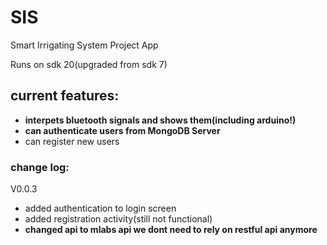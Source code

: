 # SIS
Smart Irrigating  System Project App 


Runs on sdk 20(upgraded from sdk 7)

## current features:


* **interpets bluetooth signals and shows them(including arduino!)**
* **can authenticate users from MongoDB Server**
* can register new users


### change log:

V0.0.3

* added authentication to login screen
* added registration activity(still not functional)
* **changed api to mlabs api we dont need to rely on restful api anymore**




